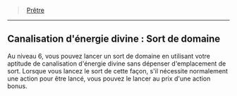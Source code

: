 ﻿---
!GenericItem
Id: cleric_priest_hd.md#canalisation-dénergie-divine--sort-de-domaine
ParentLink: cleric_priest_hd.md#prêtre
Name: "Canalisation d'énergie divine : Sort de domaine"
ParentName: Prêtre
NameLevel: 2
Attributes: {}
---
> [Prêtre](hd_cleric_priest.md)

---

## Canalisation d'énergie divine : Sort de domaine

Au niveau 6, vous pouvez lancer un sort de domaine en utilisant votre aptitude de canalisation d'énergie divine sans dépenser d'emplacement de sort. Lorsque vous lancez le sort de cette façon, s'il nécessite normalement une action pour être lancé, vous pouvez le lancer au prix d'une action bonus.

